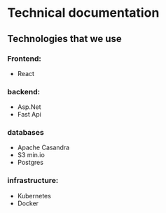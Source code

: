 # Technical documentation

## Technologies that we use
### Frontend:
<ul>
    <li>React</li>
</ul>

### backend:
<ul>
    <li>Asp.Net</li>
    <li>Fast Api</li>
</ul>

### databases

<ul>
    <li>Apache Casandra</li>
    <li>S3 min.io</li>
    <li>Postgres</li>
</ul>

### infrastructure:
<ul>
    <li>Kubernetes</li>
    <li>Docker</li>
</ul>
